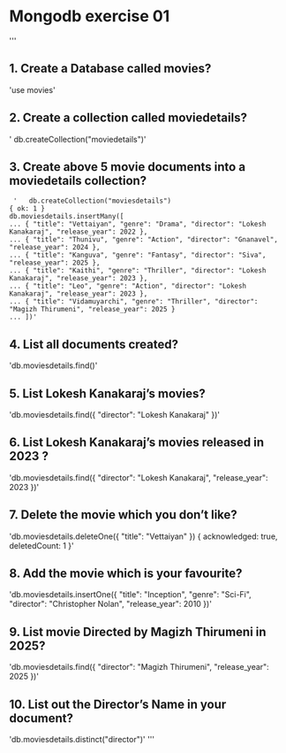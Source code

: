    # Mongodb exercise 01
   '''
## 1. Create a Database called movies?

 'use movies'

 ## 2. Create a collection called moviedetails?
    
   ' db.createCollection("moviedetails")'
 
 ## 3. Create above 5 movie documents into a moviedetails collection?
    
     '   db.createCollection("moviesdetails")
    { ok: 1 }
    db.moviesdetails.insertMany([
    ... { "title": "Vettaiyan", "genre": "Drama", "director": "Lokesh Kanakaraj", "release_year": 2022 },
    ... { "title": "Thunivu", "genre": "Action", "director": "Gnanavel", "release_year": 2024 },
    ... { "title": "Kanguva", "genre": "Fantasy", "director": "Siva", "release_year": 2025 },
    ... { "title": "Kaithi", "genre": "Thriller", "director": "Lokesh Kanakaraj", "release_year": 2023 },
    ... { "title": "Leo", "genre": "Action", "director": "Lokesh Kanakaraj", "release_year": 2023 },
    ... { "title": "Vidamuyarchi", "genre": "Thriller", "director": "Magizh Thirumeni", "release_year": 2025 }
    ... ])'

## 4. List all documents created?
 'db.moviesdetails.find()'


## 5. List Lokesh Kanakaraj’s movies?
 'db.moviesdetails.find({ "director": "Lokesh Kanakaraj" })'

## 6. List Lokesh Kanakaraj’s movies released in 2023 ?
'db.moviesdetails.find({ "director": "Lokesh Kanakaraj", "release_year": 2023 })'
 
## 7. Delete the movie which you don’t like?
 'db.moviesdetails.deleteOne({ "title": "Vettaiyan" })
{ acknowledged: true, deletedCount: 1 }'


## 8. Add the movie which is your favourite?
 'db.moviesdetails.insertOne({
  "title": "Inception",
  "genre": "Sci-Fi",
  "director": "Christopher Nolan",
  "release_year": 2010
})'


## 9. List movie Directed by Magizh Thirumeni in 2025?

 'db.moviesdetails.find({ "director": "Magizh Thirumeni", "release_year": 2025 })'


## 10. List out the Director’s Name in your document?
 'db.moviesdetails.distinct("director")'
 '''







